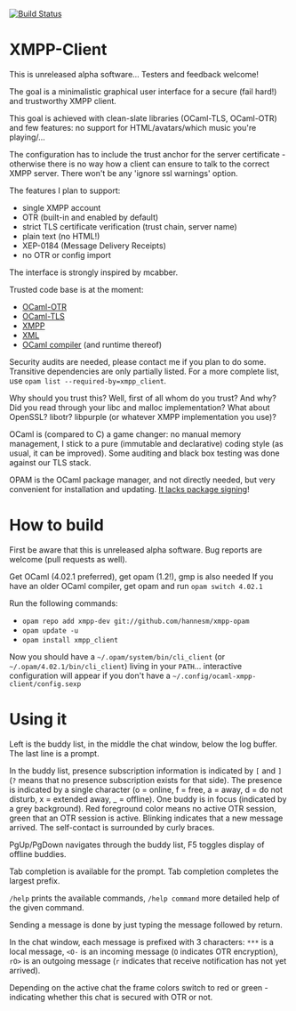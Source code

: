 [![Build Status](https://travis-ci.org/hannesm/xmpp-client.svg?branch=master)](https://travis-ci.org/hannesm/xmpp-client)


XMPP-Client
===========

This is unreleased alpha software... Testers and feedback welcome!

The goal is a minimalistic graphical user interface for a secure (fail hard!) and trustworthy XMPP client.

This goal is achieved with clean-slate libraries (OCaml-TLS, OCaml-OTR) and few features: no support for HTML/avatars/which music you're playing/...

The configuration has to include the trust anchor for the server certificate - otherwise there is no way how a client can ensure to talk to the correct XMPP server. There won't be any 'ignore ssl warnings' option.

The features I plan to support:
- single XMPP account
- OTR (built-in and enabled by default)
- strict TLS certificate verification (trust chain, server name)
- plain text (no HTML!)
- XEP-0184 (Message Delivery Receipts)
- no OTR or config import

The interface is strongly inspired by mcabber.

Trusted code base is at the moment:
- [OCaml-OTR](https://github.com/hannesm/ocaml-otr)
- [OCaml-TLS](https://github.com/mirleft/ocaml-tls)
- [XMPP](https://github.com/hannesm/xmpp)
- [XML](https://github.com/ermine/xml)
- [OCaml compiler](http://ocaml.org/) (and runtime thereof)

Security audits are needed, please contact me if you plan to do some. Transitive dependencies are only partially listed. For a more complete list, use ``opam list --required-by=xmpp_client``.

Why should you trust this? Well, first of all whom do you trust? And why? Did you read through your libc and malloc implementation? What about OpenSSL? libotr? libpurple (or whatever XMPP implementation you use)?

OCaml is (compared to C) a game changer: no manual memory management, I stick to a pure (immutable and declarative) coding style (as usual, it can be improved). Some auditing and black box testing was done against our TLS stack.

OPAM is the OCaml package manager, and not directly needed, but very convenient for installation and updating. [It lacks package signing](https://github.com/ocaml/opam/issues/423)!

How to build
============

First be aware that this is unreleased alpha software. Bug reports are welcome (pull requests as well).

Get OCaml (4.02.1 preferred), get opam (1.2!), gmp is also needed
If you have an older OCaml compiler, get opam and run `opam switch 4.02.1`

Run the following commands:
- `opam repo add xmpp-dev git://github.com/hannesm/xmpp-opam`
- `opam update -u`
- `opam install xmpp_client`

Now you should have a `~/.opam/system/bin/cli_client` (or `~/.opam/4.02.1/bin/cli_client`) living in your `PATH`... interactive configuration will appear if you don't have a `~/.config/ocaml-xmpp-client/config.sexp`

Using it
========

Left is the buddy list, in the middle the chat window, below the log buffer. The last line is a prompt.

In the buddy list, presence subscription information is indicated by `[` and `]` (`?` means that no presence subscription exists for that side). The presence is indicated by a single character (o = online, f = free, a = away, d = do not disturb, x = extended away, _ = offline). One buddy is in focus (indicated by a grey background). Red foreground color means no active OTR session, green that an OTR session is active. Blinking indicates that a new message arrived. The self-contact is surrounded by curly braces.

PgUp/PgDown navigates through the buddy list, F5 toggles display of offline buddies.

Tab completion is available for the prompt. Tab completion completes the largest prefix.

`/help` prints the available commands, `/help command` more detailed help of the given command.

Sending a message is done by just typing the message followed by return.

In the chat window, each message is prefixed with 3 characters: `***` is a local message, `<O-` is an incoming message (`O` indicates OTR encryption), `rO>` is an outgoing message (`r` indicates that receive notification has not yet arrived).

Depending on the active chat the frame colors switch to red or green - indicating whether this chat is secured with OTR or not.
